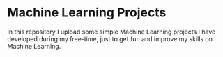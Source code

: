 # Machine Learning Projects
In this repository I upload some simple Machine Learning projects I have developed during my free-time, just to get fun and improve my skills on Machine Learning.
